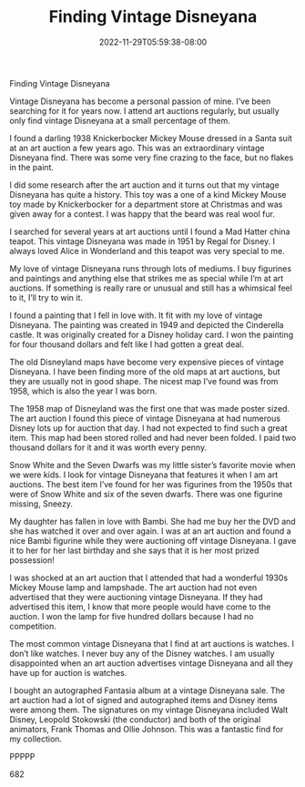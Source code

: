 ﻿---
title: "Finding Vintage Disneyana"
date: 2022-11-29T05:59:38-08:00
description: "Art Auctions Tips for Web Success"
featured_image: "/images/Art Auctions.jpg"
tags: ["Art Auctions"]
---

Finding Vintage Disneyana

Vintage Disneyana has become a personal passion of mine.  I’ve been searching for it for years now.  I attend art auctions regularly, but usually only find vintage Disneyana at a small percentage of them.

I found a darling 1938 Knickerbocker Mickey Mouse dressed in a Santa suit at an art auction a few years ago.  This was an extraordinary vintage Disneyana find.  There was some very fine crazing to the face, but no flakes in the paint.

I did some research after the art auction and it turns out that my vintage Disneyana has quite a history.  This toy was a one of a kind Mickey Mouse toy made by Knickerbocker for a department store at Christmas and was given away for a contest.  I was happy that the beard was real wool fur.

I searched for several years at art auctions until I found a Mad Hatter china teapot.  This vintage Disneyana was made in 1951 by Regal for Disney.  I always loved Alice in Wonderland and this teapot was very special to me.

My love of vintage Disneyana runs through lots of mediums.  I buy figurines and paintings and anything else that strikes me as special while I’m at art auctions.  If something is really rare or unusual and still has a whimsical feel to it, I’ll try to win it.

I found a painting that I fell in love with.  It fit with my love of vintage Disneyana.  The painting was created in 1949 and depicted the Cinderella castle.  It was originally created for a Disney holiday card.  I won the painting for four thousand dollars and felt like I had gotten a great deal.

The old Disneyland maps have become very expensive pieces of vintage Disneyana.  I have been finding more of the old maps at art auctions, but they are usually not in good shape.  The nicest map I’ve found was from 1958, which is also the year I was born.

The 1958 map of Disneyland was the first one that was made poster sized.  The art auction I found this piece of vintage Disneyana at had numerous Disney lots up for auction that day.  I had not expected to find such a great item.  This map had been stored rolled and had never been folded.  I paid two thousand dollars for it and it was worth every penny.

Snow White and the Seven Dwarfs was my little sister’s favorite movie when we were kids.  I look for vintage Disneyana that features it when I am art auctions.  The best item I’ve found for her was figurines from the 1950s that were of Snow White and six of the seven dwarfs.  There was one figurine missing, Sneezy.

My daughter has fallen in love with Bambi.  She had me buy her the DVD and she has watched it over and over again.  I was at an art auction and found a nice Bambi figurine while they were auctioning off vintage Disneyana.  I gave it to her for her last birthday and she says that it is her most prized possession!

I was shocked at an art auction that I attended that had a wonderful 1930s Mickey Mouse lamp and lampshade.  The art auction had not even advertised that they were auctioning vintage Disneyana.  If they had advertised this item, I know that more people would have come to the auction.  I won the lamp for five hundred dollars because I had no competition.

The most common vintage Disneyana that I find at art auctions is watches.  I don’t like watches.  I never buy any of the Disney watches.  I am usually disappointed when an art auction advertises vintage Disneyana and all they have up for auction is watches.

I bought an autographed Fantasia album at a vintage Disneyana sale.  The art auction had a lot of signed and autographed items and Disney items were among them.  The signatures on my vintage Disneyana included Walt Disney, Leopold Stokowski (the conductor) and both of the original animators, Frank Thomas and Ollie Johnson.  This was a fantastic find for my collection.

PPPPP

682

